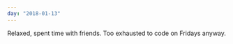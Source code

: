 ```yaml
---
day: "2018-01-13"
---
```


Relaxed, spent time with friends. Too exhausted to code on Fridays anyway.
